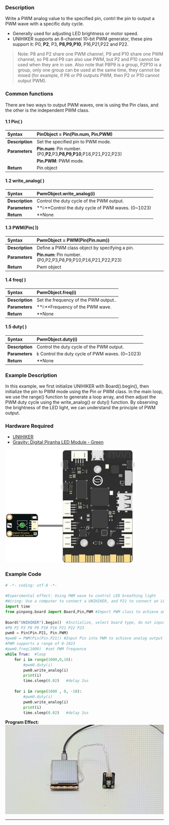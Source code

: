 ### **Description**
Write a PWM analog value to the specified pin, contrl the pin to output a PWM wave with a specific duty cycle.  
- Generally used for adjusting LED brightness or motor speed.  
- UNIHIKER supports an 8-channel 10-bit PWM generator, these pins support it: P0, **P2**, P3, **P8,P9,P10**, P16,P21,P22 and P22.  
> Note: P8 and P2 share one PWM channel, P9 and P10 share one PWM channel, so P8 and P9 can also use PWM, but P2 and P10 cannot be used when they are in use. Also note that P8P9 is a group, P2P10 is a group, only one group can be used at the same time, they cannot be mixed (for example, if P8 or P9 outputs PWM, then P2 or P10 cannot output PWM).  

### **Common functions**  

There are two ways to output PWM waves, one is using the Pin class, and the other is the independent PWM class.

#### 1.1 Pin( )
| **Syntax**          | **PinObject = Pin(Pin.num, Pin.PWM)**         |  
| :--------------     | :--------------------      |
| **Description**     | Set the specified pin to PWM mode.       |  
| **Parameters**      | **Pin.num**: Pin number. (P0,**P2**,P3,**P8,P9,P10**,P16,P21,P22,P23)        |
|                                   |  **Pin.PWM**: PWM mode. |
| **Return**          | Pin object    |  


#### 1.2 write_analog( )
| **Syntax**          | **PwmObject.write_analog(i)**         |  
| :--------------     | :--------------------      |
| **Description**     | Control the duty cycle of the PWM output.       |  
| **Parameters**      | **i:**Control the duty cycle of PWM waves. (0~1023)               |  
| **Return**          | **None   |  



#### 1.3 PWM(Pin( ))
| **Syntax**          | **PwmObject = PWM(Pin(Pin.num))**         |  
| :--------------     | :--------------------      |
| **Description**     | Define a PWM class object by specifying a pin.       |  
| **Parameters**      | **Pin.num:** Pin number. (P0,P2,P3,P8,P9,P10,P16,P21,P22,P23) |
| **Return**          | Pwm object    |  

#### 1.4 freq( )
| **Syntax**          | **PwmObject.freq(i)**         |  
| :--------------     | :--------------------      |
| **Description**     | Set the frequency of the PWM output..      |  
| **Parameters**      | **i:**Frequency of the PWM wave.        |  
| **Return**          | **None     |  


#### 1.5 duty( )
| **Syntax**          | **PwmObject.duty(i)**         |  
| :--------------     | :--------------------      |
| **Description**     | Control the duty cycle of the PWM output.      |  
| **Parameters**      | **i:** Control the duty cycle of PWM waves.  (0~1023)         |  
| **Return**          | **None     |  


### **Example Description**
In this example, we first initialize UNIHIKER with Board().begin(), then initialize the pin to PWM mode using the Pin or PWM class. In the main loop, we use the range() function to generate a loop array, and then adjust the PWM duty cycle using the write_analog() or duty() function. By observing the brightness of the LED light, we can understand the principle of PWM output.

### **Hardware Required**

- [UNIHIKER](https://www.dfrobot.com/product-2691.html)
- [Gravity: Digital Piranha LED Module - Green](https://www.dfrobot.com/product-632.html)

![](img/4_Analog_Output_PWM_/1720060887828-8dcafd88-7ad5-4094-a1e1-121ec785611e.png)
### **Example Code**
```python
# -*- coding: utf-8 -*-

#Experimental effect: Using PWM wave to control LED breathing light
#Wiring: Use a computer to connect a UNIHIKER, and P21 to connect an LED light module
import time
from pinpong.board import Board,Pin,PWM #Import PWM class to achieve analog output

Board("UNIHIKER").begin()  #Initialize, select board type, do not input board type for automatic recognition
#P0 P2 P3 P8 P9 P10 P16 P21 P22 P23
pwm0 = Pin(Pin.P21, Pin.PWM)
#pwm0 = PWM(Pin(Pin.P21)) #Input Pin into PWM to achieve analog output
#PWM supports a range of 0-1023
#pwm0.freq(1000)  #set PWM frequence 
while True:  #loop
    for i in range(1000,0,10):  
        #pwm0.duty(i) 
        pwm0.write_analog(i)
        print(i) 
        time.sleep(0.02)   #delay 2us

    for i in range(1000 , 0, -10):  
        #pwm0.duty(i)  
        pwm0.write_analog(i)
        print(i)
        time.sleep(0.02)   #delay 2us 
```
**Program Effect:**
![](img/4_Analog_Output_PWM_/1721281972007-59254163-2790-4cc2-bcaf-d81a791a4d8a.gif)


---
